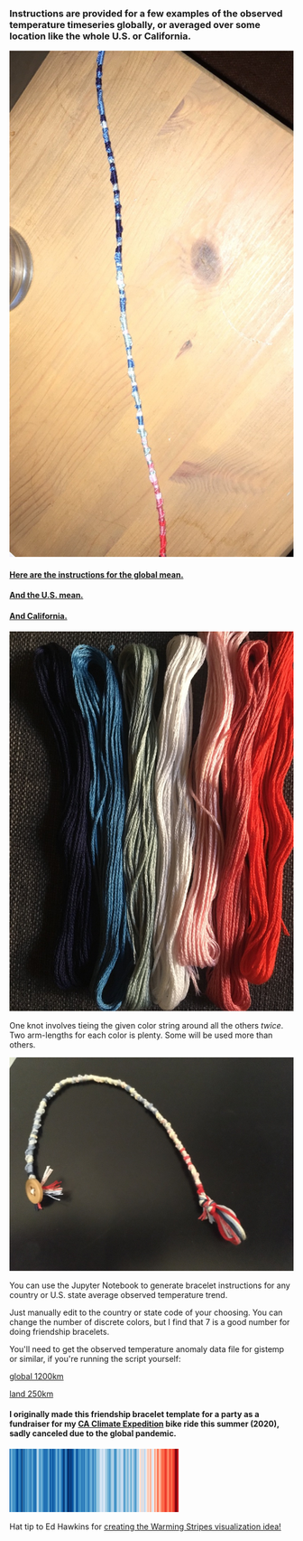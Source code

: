 

### Instructions are provided for a few examples of the observed temperature timeseries globally, or averaged over some location like the whole U.S. or California.

![image of friendship bracelet](2B997C23-EA78-4618-9EF2-AC8AB37F1918_1_105_c.jpeg "Example Bracelet 1")


#### [Here are the instructions for the global mean.](globalMeanInstructions.md)
#### [And the U.S. mean.](usInstructions.md)
#### [And California.](caliInstructions.md)

![image of embroidery thread](D9D94B1F-C163-4016-84F5-770F65F9689D_1_105_c.jpeg "Embroidery Thread")

One knot involves tieing the given color string around all the others *twice*. Two arm-lengths for each color is plenty. Some will be used more than others.

![image of friendship bracelet](A7D739C8-4529-45FC-9ADA-BE3315445DE4_1_105_c.jpeg "Example Bracelet 2")

You can use the Jupyter Notebook to generate bracelet instructions for any country or U.S. state average observed temperature trend.

Just manually edit to the country or state code of your choosing. You can change the number of discrete colors, but I find that 7 is a good number for doing friendship bracelets. 

You'll need to get the observed temperature anomaly data file for gistemp or similar, if you're running the script yourself:

[global 1200km](https://data.giss.nasa.gov/pub/gistemp/gistemp1200_GHCNv4_ERSSTv5.nc.gz)

[land 250km](https://data.giss.nasa.gov/pub/gistemp/gistemp250_GHCNv4.nc.gz)

#### I originally made this friendship bracelet template for a party as a fundraiser for my [CA Climate Expedition](https://www.ioes.ucla.edu/project/the-california-climate-expedition/) bike ride this summer (2020), sadly canceled due to the global pandemic.


![image of warming stripes](300px-20181204_Warming_stripes_(global,_WMO,_1850-2018)_-_Climate_Lab_Book_(Ed_Hawkins).png "Warming Stripes Graphic")

Hat tip to Ed Hawkins for [creating the Warming Stripes visualization idea!](http://www.climate-lab-book.ac.uk/2018/warming-stripes/)
